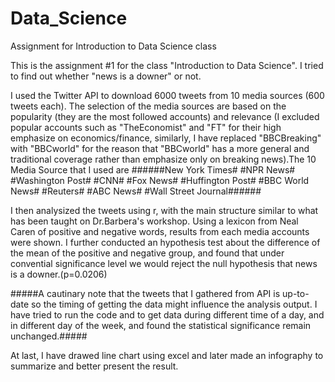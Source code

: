 # Data_Science
Assignment for Introduction to Data Science class

This is the assignment #1 for the class "Introduction to Data Science". I tried to find out whether "news is a downer" or not.

I used the Twitter API to download 6000 tweets from 10 media sources (600 tweets each). The selection of the media sources are based on the popularity (they are the most followed accounts) and relevance (I excluded popular accounts such as "TheEconomist" and "FT" for their high emphasize on economics/finance, similarly, I have replaced "BBCBreaking" with "BBCworld" for the reason that "BBCworld" has a  more general and traditional coverage rather than emphasize only on breaking news).The 10 Media Source that I used are 
######New York Times# #NPR News# #Washington Post# #CNN# #Fox News# #Huffington Post# #BBC World News# #Reuters# #ABC News# #Wall Street Journal######

I then analysized the tweets using r, with the main structure similar to what has been taught on Dr.Barbera's workshop. Using a lexicon from Neal Caren of positive and negative words, results from each media accounts were shown. I further conducted an hypothesis test about the difference of the mean of the positive and negative group, and found that under convential significance level we would reject the null hypothesis that news is a downer.(p=0.0206)

#####A cautinary note that the tweets that I gathered from API is up-to-date so the timing of getting the data might influence the analysis output. I have tried to run the code and to get data during different time of a day, and in different day of the week, and found the statistical significance remain unchanged.#####

At last, I have drawed line chart using excel and later made an infography to summarize and better present the result.
